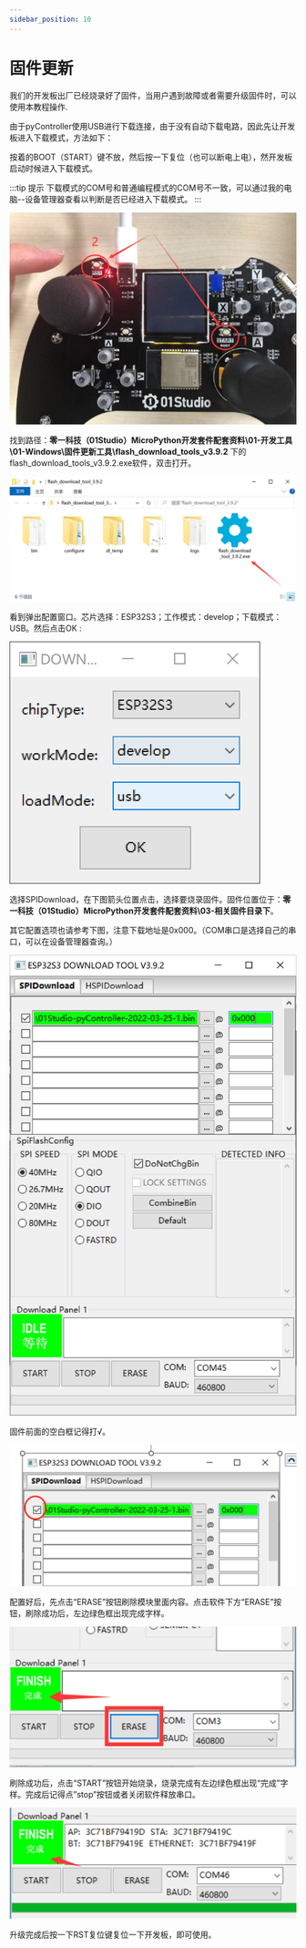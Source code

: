 ```yaml
---
sidebar_position: 10
---
```


# 固件更新

我们的开发板出厂已经烧录好了固件，当用户遇到故障或者需要升级固件时，可以使用本教程操作.

由于pyController使用USB进行下载连接，由于没有自动下载电路，因此先让开发板进入下载模式，方法如下：

按着的BOOT（START）键不放，然后按一下复位（也可以断电上电），然开发板启动时候进入下载模式。

:::tip 提示
下载模式的COM号和普通编程模式的COM号不一致，可以通过我的电脑--设备管理器查看以判断是否已经进入下载模式。
:::

![firmware](./img/firmware/firmware1.png)

找到路径：**零一科技（01Studio）MicroPython开发套件配套资料\01-开发工具\01-Windows\固件更新工具\flash_download_tools_v3.9.2** 下的flash_download_tools_v3.9.2.exe软件，双击打开。

![firmware](./img/firmware/firmware2.png)

看到弹出配置窗口。芯片选择：ESP32S3；工作模式：develop；下载模式：USB。然后点击OK :

![firmware](./img/firmware/firmware3.png)

选择SPIDownload，在下图箭头位置点击，选择要烧录固件。固件位置位于：**零一科技（01Studio）MicroPython开发套件配套资料\03-相关固件目录下**。 

其它配置选项也请参考下图，注意下载地址是0x000。（COM串口是选择自己的串口，可以在设备管理器查询。）

![firmware](./img/firmware/firmware4.png)

固件前面的空白框记得打√。

![firmware](./img/firmware/firmware5.png)

配置好后，先点击“ERASE”按钮刷除模块里面内容。点击软件下方“ERASE”按钮，刷除成功后，左边绿色框出现完成字样。

![firmware](./img/firmware/firmware6.png)

刷除成功后，点击“START”按钮开始烧录，烧录完成有左边绿色框出现“完成”字样。完成后记得点”stop”按钮或者关闭软件释放串口。

![firmware](./img/firmware/firmware7.png)

升级完成后按一下RST复位键复位一下开发板，即可使用。

